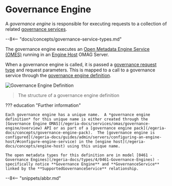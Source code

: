 <!-- SPDX-License-Identifier: CC-BY-4.0 -->
<!-- Copyright Contributors to the ODPi Egeria project. -->


# Governance Engine

A *governance engine* is responsible for executing requests to a collection of related [governance services](/egeria-docs/concepts/governance-service).

--8<-- "docs/concepts/governance-service-types.md"

The governance engine executes an [Open Metadata Engine Service (OMES)](/egeria-docs/services/omes)
running in an [Engine Host](/egeria-docs/concepts/engine-host) OMAG Server.

When a governance engine is called, it is passed a [governance request type](/egeria-docs/concepts/governance-request-type) and request parameters.  This is mapped to a call to a governance service through the [governance engine definition](/egeria-docs/concepts/governance-engine-definition).

![Governance Engine Definition](/egeria-docs/guides/developer/open-metadata-archives/governance-engine-definition.svg)
> The structure of a governance engine definition



??? education "Further information"

    Each governance engine has a unique name.  A *governance engine definition* for this unique name is either created through the [Governance Engine OMAS](/egeria-docs/services/omas/governance-engine/overview) API or as part of a [governance engine pack](/egeria-docs/concepts/governance-engine-pack).  The [governance engine is configured](/egeria-docs/guides/admin/servers/configuring-an-engine-host/#configure-engine-service) in the [engine host](/egeria-docs/concepts/engine-host) using this unique name.

    The open metadata types for this definition are in model [0461 - Governance Engines](/egeria-docs/types/4/0461-Governance-Engines) - specifically notice **Governance Engine** and **GovernanceService** linked by the **SupportedGovernanceService** relationship.

--8<-- "snippets/abbr.md"
